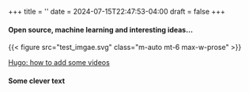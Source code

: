+++
title = ''
date = 2024-07-15T22:47:53-04:00
draft = false
+++


#### Open source, machine learning and interesting ideas…


{{< figure src="test_imgae.svg" class="m-auto mt-6 max-w-prose" >}}


[Hugo: how to add some videos](https://github.com/martignoni/hugo-video)





#### Some clever text

<script src="https://cdn.jsdelivr.net/npm/p5@1.4.0/lib/p5.js"></script>
<script src="/js/learn2.js"></script>
